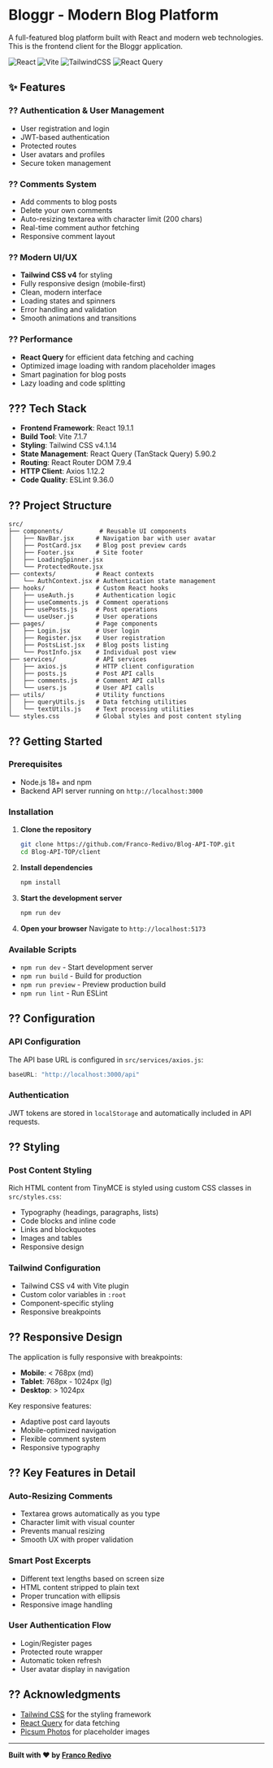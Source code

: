 # Bloggr - Modern Blog Platform
 
A full-featured blog platform built with React and modern web technologies. This is the frontend client for the Bloggr application.

![React](https://img.shields.io/badge/react-%2320232a.svg?style=for-the-badge&logo=react&logoColor=%2361DAFB)
![Vite](https://img.shields.io/badge/vite-%23646CFF.svg?style=for-the-badge&logo=vite&logoColor=white)
![TailwindCSS](https://img.shields.io/badge/tailwindcss-%2338B2AC.svg?style=for-the-badge&logo=tailwind-css&logoColor=white)
![React Query](https://img.shields.io/badge/-React%20Query-FF4154?style=for-the-badge&logo=react%20query&logoColor=white)

## ✨ Features
 
 ### ?? Authentication & User Management
 - User registration and login
 - JWT-based authentication
 - Protected routes
 - User avatars and profiles
 - Secure token management
 
 ### ?? Comments System
 - Add comments to blog posts
 - Delete your own comments
 - Auto-resizing textarea with character limit (200 chars)
 - Real-time comment author fetching
 - Responsive comment layout
 
 ### ?? Modern UI/UX
 - **Tailwind CSS v4** for styling
 - Fully responsive design (mobile-first)
 - Clean, modern interface
 - Loading states and spinners
 - Error handling and validation
 - Smooth animations and transitions
 
 ### ?? Performance
 - **React Query** for efficient data fetching and caching
 - Optimized image loading with random placeholder images
 - Smart pagination for blog posts
 - Lazy loading and code splitting
 
 ## ??? Tech Stack
 
 - **Frontend Framework**: React 19.1.1
 - **Build Tool**: Vite 7.1.7
 - **Styling**: Tailwind CSS v4.1.14
 - **State Management**: React Query (TanStack Query) 5.90.2
 - **Routing**: React Router DOM 7.9.4
 - **HTTP Client**: Axios 1.12.2
 - **Code Quality**: ESLint 9.36.0
 
 ## ?? Project Structure
 
 ```
 src/
 ├── components/          # Reusable UI components
 │   ├── NavBar.jsx      # Navigation bar with user avatar
 │   ├── PostCard.jsx    # Blog post preview cards
 │   ├── Footer.jsx      # Site footer
 │   ├── LoadingSpinner.jsx
 │   └── ProtectedRoute.jsx
 ├── contexts/           # React contexts
 │   └── AuthContext.jsx # Authentication state management
 ├── hooks/              # Custom React hooks
 │   ├── useAuth.js      # Authentication logic
 │   ├── useComments.js  # Comment operations
 │   ├── usePosts.js     # Post operations
 │   └── useUser.js      # User operations
 ├── pages/              # Page components
 │   ├── Login.jsx       # User login
 │   ├── Register.jsx    # User registration
 │   ├── PostsList.jsx   # Blog posts listing
 │   └── PostInfo.jsx    # Individual post view
 ├── services/           # API services
 │   ├── axios.js        # HTTP client configuration
 │   ├── posts.js        # Post API calls
 │   ├── comments.js     # Comment API calls
 │   └── users.js        # User API calls
 ├── utils/              # Utility functions
 │   ├── queryUtils.js   # Data fetching utilities
 │   └── textUtils.js    # Text processing utilities
 └── styles.css          # Global styles and post content styling
 ```
 
 ## ?? Getting Started
 
 ### Prerequisites
 
 - Node.js 18+ and npm
 - Backend API server running on `http://localhost:3000`
 
 ### Installation
 
 1. **Clone the repository**
    ```bash
    git clone https://github.com/Franco-Redivo/Blog-API-TOP.git
    cd Blog-API-TOP/client
    ```
 
 2. **Install dependencies**
    ```bash
    npm install
    ```
 
 3. **Start the development server**
    ```bash
    npm run dev
    ```
 
 4. **Open your browser**
    Navigate to `http://localhost:5173`
 
 ### Available Scripts
 
 - `npm run dev` - Start development server
 - `npm run build` - Build for production
 - `npm run preview` - Preview production build
 - `npm run lint` - Run ESLint
 
 ## ?? Configuration
 
 ### API Configuration
 The API base URL is configured in `src/services/axios.js`:
 ```javascript
 baseURL: "http://localhost:3000/api"
 ```
 
 ### Authentication
 JWT tokens are stored in `localStorage` and automatically included in API requests.
 
 ## ?? Styling
 
 ### Post Content Styling
 Rich HTML content from TinyMCE is styled using custom CSS classes in `src/styles.css`:
 - Typography (headings, paragraphs, lists)
 - Code blocks and inline code
 - Links and blockquotes
 - Images and tables
 - Responsive design
 
 ### Tailwind Configuration
 - Tailwind CSS v4 with Vite plugin
 - Custom color variables in `:root`
 - Component-specific styling
 - Responsive breakpoints
 
 ## ?? Responsive Design
 
 The application is fully responsive with breakpoints:
 - **Mobile**: < 768px (md)
 - **Tablet**: 768px - 1024px (lg)
 - **Desktop**: > 1024px
 
 Key responsive features:
 - Adaptive post card layouts
 - Mobile-optimized navigation
 - Flexible comment system
 - Responsive typography
 
 ## ?? Key Features in Detail
 
 ### Auto-Resizing Comments
 - Textarea grows automatically as you type
 - Character limit with visual counter
 - Prevents manual resizing
 - Smooth UX with proper validation
 
 ### Smart Post Excerpts  
 - Different text lengths based on screen size
 - HTML content stripped to plain text
 - Proper truncation with ellipsis
 - Responsive image handling
 
 ### User Authentication Flow
 - Login/Register pages
 - Protected route wrapper
 - Automatic token refresh
 - User avatar display in navigation
 
 ## ?? Acknowledgments
 
 - [Tailwind CSS](https://tailwindcss.com/) for the styling framework
 - [React Query](https://tanstack.com/query) for data fetching
 - [Picsum Photos](https://picsum.photos/) for placeholder images
 ---
**Built with ❤️ by [Franco Redivo](https://github.com/Franco-Redivo)**
